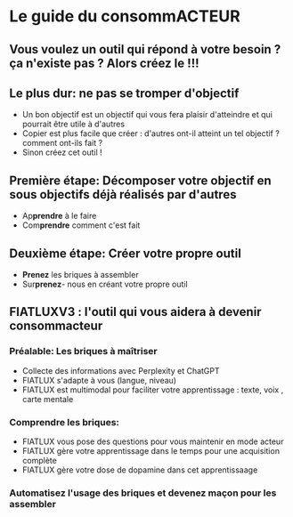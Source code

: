 # Le guide du consommACTEUR
## Vous voulez un outil qui répond à votre besoin ? ça n'existe pas ? Alors créez le !!!

## Le plus dur: ne pas se tromper d'objectif
- Un bon objectif est un objectif qui vous fera plaisir d'atteindre et qui pourrait être utile à d'autres
- Copier est plus facile que créer : d'autres ont-il atteint un tel objectif ? comment ont-ils fait ? 
- Sinon créez cet outil !

## Première étape: Décomposer votre objectif en sous objectifs déjà réalisés par d'autres

- Ap**prendre** à le faire
- Com**prendre** comment c'est fait

## Deuxième étape: Créer votre propre outil

- **Prenez** les briques à assembler
- Sur**prenez**- nous en créant votre propre outil

## FIATLUXV3 : l'outil qui vous aidera à devenir consommacteur

### Préalable: Les briques à maîtriser 
- Collecte des informations avec Perplexity et ChatGPT
- FIATLUX s'adapte à vous (langue, niveau)
- FIATLUX est multimodal pour faciliter votre apprentissage : texte, voix , carte mentale

   
### Comprendre les briques:
- FIATLUX vous pose des questions pour vous maintenir en mode acteur
- FIATLUX gère votre apprentissage dans le temps pour une acquisition complète
- FIATLUX gère votre dose de dopamine dans cet apprentissaage

### Automatisez l'usage des briques et devenez maçon pour les assembler
